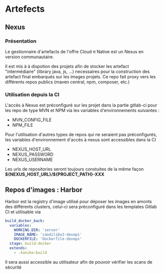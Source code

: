 # Artefects 

## Nexus

### Présentation
Le gestionnaire d'artefacts de l'offre Cloud π Native est un Nexus en version communautaire.

Il est mis à à dispotion des projets afin de stocker les artefact "intermédiaire" (library java, js, ...) necessaires pour la construction des artefact final embarqués sur les images projets. Ce repo fait proxy vers les différents repos publics (maven central, npm, composer, etc.)


### Utilisation depuis la CI

L'accès à Nexus est préconfiguré sur les projet dans la partie gitlab-ci pour les repo de type MVN et NPM via les variables d'environnements suivantes :
 - MVN_CONFIG_FILE
 - NPM_FILE

Pour l'utilisation d'autres types de repos qui ne seraient pas préconfigurés, les variables d'environnement d'accès à nexus sont accessibles dans la CI
 - NEXUS_HOST_URL
 - NEXUS_PASSWORD
 - NEXUS_USERNAME

Les urls de repositories seront toujours constuites de la même façon **\${NEXUS_HOST_URL}/${PROJECT_PATH}-XXX**

## Repos d'images : Harbor

Harbor est la registry d'image utilisé pour déposer les images en amonts des différents clusters, celui-ci sera préconfiguré dans les templates Gitlab CI et utilisable via 

```yaml
build_docker_back:
  variables:
    WORKING_DIR: 'server'
    IMAGE_NAME: 'candilibv2-devops'
    DOCKERFILE: 'Dockerfile-devops'
  stage: build-docker
  extends:
    - .kaniko:build
```

Il sera aussi accessible au utilisateur afin de pouvoir vérifier les scans de sécurité